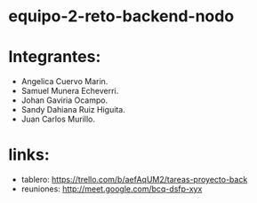 # equipo-2-reto-backend-nodo

# Integrantes:
- Angelica Cuervo Marin.
- Samuel Munera Echeverri.
- Johan Gaviria Ocampo.
- Sandy Dahiana Ruiz Higuita.
- Juan Carlos Murillo.


# links:
- tablero: https://trello.com/b/aefAqUM2/tareas-proyecto-back
- reuniones: http://meet.google.com/bcq-dsfp-xyx
